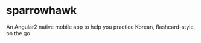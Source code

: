 # sparrowhawk
An Angular2 native mobile app to help you practice Korean, flashcard-style, on the go
